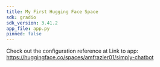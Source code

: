 ```yaml
---
title: My First Hugging Face Space
sdk: gradio
sdk_version: 3.41.2
app_file: app.py
pinned: false
---
```


Check out the configuration reference at 
Link to app: https://huggingface.co/spaces/amfrazier01/simply-chatbot
